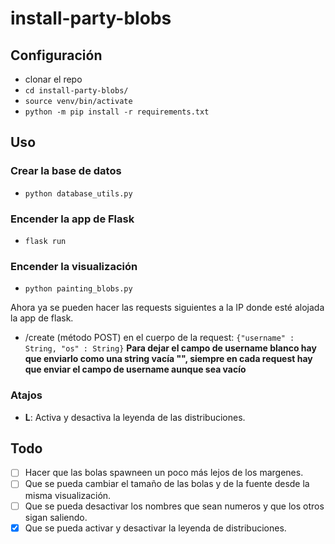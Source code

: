 # install-party-blobs

## Configuración 

- clonar el repo 
- `cd install-party-blobs/`
- `source venv/bin/activate`
- `python -m pip install -r requirements.txt`

## Uso 

### Crear la base de datos 

- `python database_utils.py`

### Encender la app de Flask

- `flask run`

### Encender la visualización

- `python painting_blobs.py`

Ahora ya se pueden hacer las requests siguientes a la IP donde esté alojada la app de flask.

- /create (método POST) en el cuerpo de la request: `{"username" : String, "os" : String}` **Para dejar el campo de username blanco hay que enviarlo como una string vacía "", siempre en cada request hay que enviar el campo de username aunque sea vacío**

### Atajos

- **L**: Activa y desactiva la leyenda de las distribuciones.

## Todo
- [ ] Hacer que las bolas spawneen un poco más lejos de los margenes. 
- [ ] Que se pueda cambiar el tamaño de las bolas y de la fuente desde la misma visualización.
- [ ] Que se pueda desactivar los nombres que sean numeros y que los otros sigan saliendo.
- [X] Que se pueda activar y desactivar la leyenda de distribuciones.
